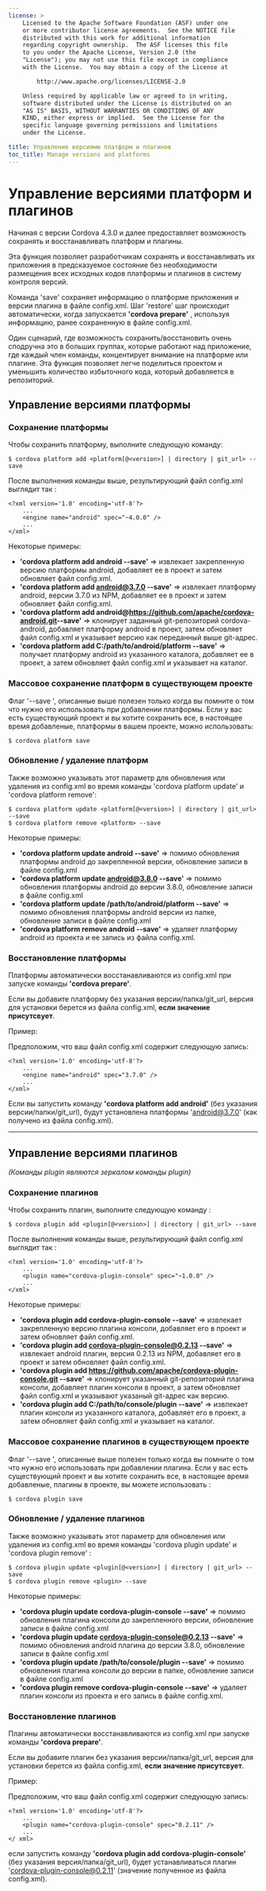 ```yaml
---
license: >
    Licensed to the Apache Software Foundation (ASF) under one
    or more contributor license agreements.  See the NOTICE file
    distributed with this work for additional information
    regarding copyright ownership.  The ASF licenses this file
    to you under the Apache License, Version 2.0 (the
    "License"); you may not use this file except in compliance
    with the License.  You may obtain a copy of the License at

        http://www.apache.org/licenses/LICENSE-2.0

    Unless required by applicable law or agreed to in writing,
    software distributed under the License is distributed on an
    "AS IS" BASIS, WITHOUT WARRANTIES OR CONDITIONS OF ANY
    KIND, either express or implied.  See the License for the
    specific language governing permissions and limitations
    under the License.

title: Управление версиями платформ и плагинов
toc_title: Manage versions and platforms
---
```


# Управление версиями платформ и плагинов

Начиная с версии Cordova 4.3.0 и далее предоставляет возможность сохранять и восстанавливать платформ и плагины.

Эта функция позволяет разработчикам сохранять и восстанавливать их приложения в предсказуемое состояние без необходимости размещения всех исходных кодов платформы и плагинов в систему контроля версий.

Команда 'save' сохраняет информацию о платформе приложения и версии плагина в файле config.xml. Шаг 'restore' шаг происходит автоматически, когда запускается **'cordova prepare'** , используя информацию, ранее сохраненную в файле config.xml.

Один сценарий, где возможность сохранить/восстановить очень сподручна это в больших группах, которые работают над приложение, где каждый член команды, концентирует внимание на платформе или плагине. Эта функция позволяет легче поделиться проектом и уменьшить количество избыточного кода, который добавляется в репозиторий.

## Управление версиями платформы

### Сохранение платформы

Чтобы сохранить платформу, выполните следующую команду:

    $ cordova platform add <platform[@<version>] | directory | git_url> --save
    

После выполнения команды выше, результирующий файл config.xml выглядит так :

    <?xml version='1.0' encoding='utf-8'?>
        ...
        <engine name="android" spec="~4.0.0" />
        ...
    </xml>
    

Некоторые примеры:

  * **'cordova platform add android --save'** => извлекает закрепленную версию платформы android, добавляет ее в проект и затем обновляет файл config.xml.
  * **'cordova platform add android@3.7.0 --save'** => извлекает платформу android, версии 3.7.0 из NPM, добавляет ее в проект и затем обновляет файл config.xml.
  * **'cordova platform add android@https://github.com/apache/cordova-android.git​ --save'** => клонирует заданный git-репозиторий cordova-android, добавляет платформу android в проект, затем обновляет файл config.xml и указывает версию как переданный выше git-адрес.
  * **'cordova platform add C:/path/to/android/platform --save'** => получает платформу android из указанного каталога, добавляет ее в проект, а затем обновляет файл config.xml и указывает на каталог.

### Массовое сохранение платформ в существующем проекте

Флаг '--save ', описанные выше полезен только когда вы помните о том что нужно его использовать при добавлении платформы. Если у вас есть существующий проект и вы хотите сохранить все, в настоящее время добавленые, платформы в вашем проекте, можно использовать:

    $ cordova platform save
    

### Обновление / удаление платформ

Также возможно указывать этот параметр для обновления или удаления из config.xml во время команды 'cordova platform update' и 'cordova platform remove':

    $ cordova platform update <platform[@<version>] | directory | git_url> --save
    $ cordova platform remove <platform> --save
    

Некоторые примеры:

  * **'cordova platform update android --save'** => помимо обновления платформы android до закрепленной версии, обновление записи в файле config.xml
  * **'cordova platform update android@3.8.0 --save'** => помимо обновления платформы android до версии 3.8.0, обновление записи в файле config.xml
  * **'cordova platform update /path/to/android/platform --save'** => помимо обновления платформы android версии из папке, обновление записи в файле config.xml
  * **'cordova platform remove android --save'** => удаляет платформу android из проекта и ее запись из файла config.xml.

### Восстановление платформы

Платформы автоматически восстанавливаются из config.xml при запуске команды **'cordova prepare'**.

Если вы добавите платформу без указания версии/папка/git_url, версия для установки берется из файла config.xml, **если значение присутсвует**.

Пример:

Предположим, что ваш файл config.xml содержит следующую запись:

    <?xml version='1.0' encoding='utf-8'?>
        ...
        <engine name="android" spec="3.7.0" />
        ...
    </xml>
    

Если вы запустить команду **'cordova platform add android'** (без указания версии/папки/git_url), будут установлена платформы 'android@3.7.0' (как получено из файла config.xml).

* * *

## Управление версиями плагинов

*(Команды plugin являются зеркалом команды plugin)*

### Сохранение плагинов

Чтобы сохранить плагин, выполните следующую команду :

    $ cordova plugin add <plugin[@<version>] | directory | git_url> --save
    

После выполнения команды выше, результирующий файл config.xml выглядит так :

    <?xml version='1.0' encoding='utf-8'?>
        ...
        <plugin name="cordova-plugin-console" spec="~1.0.0" />
        ...
    </xml>
    

Некоторые примеры:

  * **'cordova plugin add cordova-plugin-console --save'** => извлекает закрепленную версию плагина консоли, добавляет его в проект и затем обновляет файл config.xml.
  * **'cordova plugin add cordova-plugin-console@0.2.13 --save'** => извлекает android плагин, версия 0.2.13 из NPM, добавляет его в проект и затем обновляет файл config.xml.
  * **'cordova plugin add https://github.com/apache/cordova-plugin-console.git --save'** => клонирует указанный git-репозиторий плагина консоли, добавляет плагин консоли в проект, а затем обновляет файл config.xml и указывают указаный git-адрес как версию.
  * **'cordova plugin add C:/path/to/console/plugin --save'** => извлекает плагин консоли из указанного каталога, добавляет его в проект, а затем обновляет файл config.xml и указывает на каталог.

### Массовое сохранение плагинов в существующем проекте

Флаг '--save ', описанные выше полезен только когда вы помните о том что нужно его использовать при добавлении плагина. Если у вас есть существующий проект и вы хотите сохранить все, в настоящее время добавленые, плагины в проекте, вы можете использовать :

    $ cordova plugin save
    

### Обновление / удаление плагинов

Также возможно указывать этот параметр для обновления или удаления из config.xml во время команды 'cordova plugin update' и 'cordova plugin remove' :

    $ cordova plugin update <plugin[@<version>] | directory | git_url> --save
    $ cordova plugin remove <plugin> --save
    

Некоторые примеры:

  * **'cordova plugin update cordova-plugin-console --save'** => помимо обновления плагина консоли до закрепленного версии, обновление записи в файле config.xml
  * **'cordova plugin update cordova-plugin-console@0.2.13 --save'** => помимо обновления android плагина до версии 3.8.0, обновление записи в файле config.xml
  * **'cordova plugin update /path/to/console/plugin --save'** => помимо обновления плагина консоли до версии в папке, обновление записи в файле config.xml
  * **'cordova plugin remove cordova-plugin-console --save'** => удаляет плагин консоли из проекта и его запись в файле config.xml.

### Восстановление плагинов

Плагины автоматически восстанавливаются из config.xml при запуске команды **'cordova prepare'**.

Если вы добавите плагин без указания версии/папка/git_url, версия для установки берется из файла config.xml, **если значение присутсвует**.

Пример:

Предположим, что ваш файл config.xml содержит следующую запись:

    <?xml version='1.0' encoding='utf-8'?>
        ...
        <plugin name="cordova-plugin-console" spec="0.2.11" />
        ...
    </ xml>
    

если запустить команду **'cordova plugin add cordova-plugin-console'** (без указания версия/папка/git_url), будет устанавливаться плагин 'cordova-plugin-console@0.2.11' (значение полученное из файла config.xml).